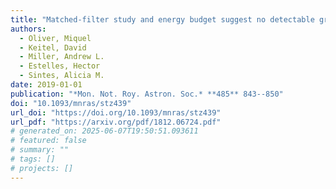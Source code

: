 ```yaml
---
title: "Matched-filter study and energy budget suggest no detectable gravitational-wave 'extended emission' from GW170817"
authors:
  - Oliver, Miquel
  - Keitel, David
  - Miller, Andrew L.
  - Estelles, Hector
  - Sintes, Alicia M.
date: 2019-01-01
publication: "*Mon. Not. Roy. Astron. Soc.* **485** 843--850"
doi: "10.1093/mnras/stz439"
url_doi: "https://doi.org/10.1093/mnras/stz439"
url_pdf: "https://arxiv.org/pdf/1812.06724.pdf"
# generated_on: 2025-06-07T19:50:51.093611
# featured: false
# summary: ""
# tags: []
# projects: []
---
```

